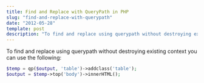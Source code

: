 ```yaml
---
title: Find and Replace with QueryPath in PHP
slug: "find-and-replace-with-querypath"
date: "2012-05-28"
template: post
description: "To find and replace using querypath without destroying existing context."
---
```

To find and replace using querypath without destroying existing context you can use the following:

```php
$temp = qp($output, 'table')->addclass('table');
$output = $temp->top('body')->innerHTML();
```
